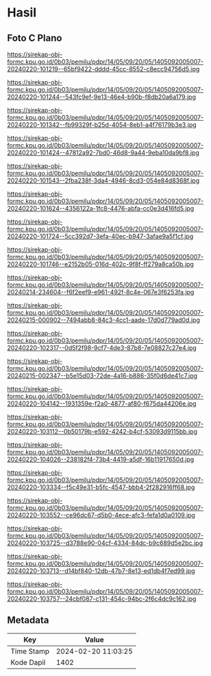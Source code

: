 # Hasil

## Foto C Plano

https://sirekap-obj-formc.kpu.go.id/0b03/pemilu/pdpr/14/05/09/20/05/1405092005007-20240220-101219--65bf9422-dddd-45cc-8552-c8ecc94756d5.jpg

https://sirekap-obj-formc.kpu.go.id/0b03/pemilu/pdpr/14/05/09/20/05/1405092005007-20240220-101244--543fc9ef-9e13-46e4-b90b-f8db20a6a179.jpg

https://sirekap-obj-formc.kpu.go.id/0b03/pemilu/pdpr/14/05/09/20/05/1405092005007-20240220-101342--fb99329f-b25d-4054-8eb1-a4f76179b3e3.jpg

https://sirekap-obj-formc.kpu.go.id/0b03/pemilu/pdpr/14/05/09/20/05/1405092005007-20240220-101424--47812a92-7bd0-46d8-9a44-9eba10da9bf8.jpg

https://sirekap-obj-formc.kpu.go.id/0b03/pemilu/pdpr/14/05/09/20/05/1405092005007-20240220-101543--2fba238f-3da4-4946-8cd3-054e84d8368f.jpg

https://sirekap-obj-formc.kpu.go.id/0b03/pemilu/pdpr/14/05/09/20/05/1405092005007-20240220-101624--4356122a-1fc8-4476-abfa-cc0e3d416fd5.jpg

https://sirekap-obj-formc.kpu.go.id/0b03/pemilu/pdpr/14/05/09/20/05/1405092005007-20240220-101724--5cc392d7-3efa-40ec-b947-3afae9a5f1cf.jpg

https://sirekap-obj-formc.kpu.go.id/0b03/pemilu/pdpr/14/05/09/20/05/1405092005007-20240220-101746--e2152b05-016d-402c-9f8f-ff279a8ca50b.jpg

https://sirekap-obj-formc.kpu.go.id/0b03/pemilu/pdpr/14/05/09/20/05/1405092005007-20240214-234604--f6f2eef9-e961-492f-8c4e-067e3f6253fa.jpg

https://sirekap-obj-formc.kpu.go.id/0b03/pemilu/pdpr/14/05/09/20/05/1405092005007-20240215-000902--7494abb8-84c3-4cc1-aade-17d0d779ad0d.jpg

https://sirekap-obj-formc.kpu.go.id/0b03/pemilu/pdpr/14/05/09/20/05/1405092005007-20240220-102317--0d5f2f98-9cf7-4de3-87b8-7e08827c27e4.jpg

https://sirekap-obj-formc.kpu.go.id/0b03/pemilu/pdpr/14/05/09/20/05/1405092005007-20240215-002347--b5e15d03-72de-4a16-b886-35f0d6de41c7.jpg

https://sirekap-obj-formc.kpu.go.id/0b03/pemilu/pdpr/14/05/09/20/05/1405092005007-20240220-104142--1931359e-f2a0-4877-af80-f675da44206e.jpg

https://sirekap-obj-formc.kpu.go.id/0b03/pemilu/pdpr/14/05/09/20/05/1405092005007-20240220-103112--0b50179b-e592-4242-b4cf-53093d9115bb.jpg

https://sirekap-obj-formc.kpu.go.id/0b03/pemilu/pdpr/14/05/09/20/05/1405092005007-20240220-104026--238182f4-73b4-4419-a5df-16b11917650d.jpg

https://sirekap-obj-formc.kpu.go.id/0b03/pemilu/pdpr/14/05/09/20/05/1405092005007-20240220-103334--f5c49e31-b5fc-4547-bbb4-2f282916ff68.jpg

https://sirekap-obj-formc.kpu.go.id/0b03/pemilu/pdpr/14/05/09/20/05/1405092005007-20240220-103552--ce96dc67-d5b0-4ece-afc3-fefa1d0a0109.jpg

https://sirekap-obj-formc.kpu.go.id/0b03/pemilu/pdpr/14/05/09/20/05/1405092005007-20240220-103725--d3788e90-04cf-4334-84dc-b9c689d5e2bc.jpg

https://sirekap-obj-formc.kpu.go.id/0b03/pemilu/pdpr/14/05/09/20/05/1405092005007-20240220-103713--d14bf840-12db-47b7-8e13-ed1db4f7ed99.jpg

https://sirekap-obj-formc.kpu.go.id/0b03/pemilu/pdpr/14/05/09/20/05/1405092005007-20240220-103757--24cbf087-c131-454c-94bc-2f6c4dc9c162.jpg


## Metadata

| Key        | Value               |
| ---------- | ------------------- |
| Time Stamp | 2024-02-20 11:03:25 |
| Kode Dapil | 1402                |



